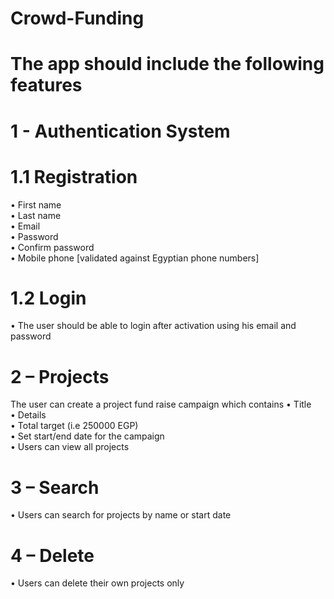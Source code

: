 # Crowd-Funding
# The app should include the following features
# 1 - Authentication System
 # 1.1 Registration
   • First name
   <br>
   • Last name
      <br>
   • Email
     <br>
   • Password
      <br>
   • Confirm password
      <br>
   • Mobile phone [validated against Egyptian phone numbers]
  # 1.2 Login
   • The user should be able to login after activation using his email and password
# 2 – Projects
The user can create a project fund raise campaign which contains
    • Title
       <br>
    • Details
      <br>
    • Total target (i.e 250000 EGP)
       <br>
    • Set start/end date for the campaign
       <br>
    • Users can view all projects
# 3 – Search
   • Users can search for projects by name or start date
# 4 – Delete
   • Users can delete their own projects only
